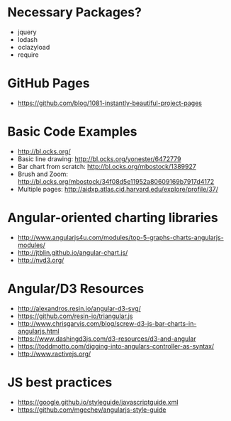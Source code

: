 # Necessary Packages?
* jquery
* lodash
* oclazyload
* require

# GitHub Pages
* https://github.com/blog/1081-instantly-beautiful-project-pages

# Basic Code Examples
* http://bl.ocks.org/
* Basic line drawing: http://bl.ocks.org/yonester/6472779
* Bar chart from scratch: http://bl.ocks.org/mbostock/1389927
* Brush and Zoom: http://bl.ocks.org/mbostock/34f08d5e11952a80609169b7917d4172
* Multiple pages: http://aidxp.atlas.cid.harvard.edu/explore/profile/37/

# Angular-oriented charting libraries
* http://www.angularjs4u.com/modules/top-5-graphs-charts-angularjs-modules/
* http://jtblin.github.io/angular-chart.js/
* http://nvd3.org/

# Angular/D3 Resources
* http://alexandros.resin.io/angular-d3-svg/
* https://github.com/resin-io/triangular.js
* http://www.chrisgarvis.com/blog/screw-d3-js-bar-charts-in-angularjs.html
* https://www.dashingd3js.com/d3-resources/d3-and-angular
* https://toddmotto.com/digging-into-angulars-controller-as-syntax/
* http://www.ractivejs.org/

# JS best practices
* https://google.github.io/styleguide/javascriptguide.xml
* https://github.com/mgechev/angularjs-style-guide